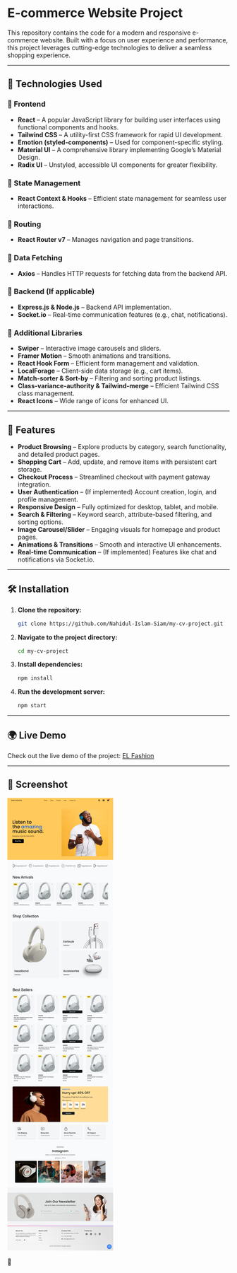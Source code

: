 # E-commerce Website Project

This repository contains the code for a modern and responsive e-commerce website. Built with a focus on user experience and performance, this project leverages cutting-edge technologies to deliver a seamless shopping experience.

---

## 🚀 Technologies Used

### 📌 Frontend
- **React** – A popular JavaScript library for building user interfaces using functional components and hooks.
- **Tailwind CSS** – A utility-first CSS framework for rapid UI development.
- **Emotion (styled-components)** – Used for component-specific styling.
- **Material UI** – A comprehensive library implementing Google’s Material Design.
- **Radix UI** – Unstyled, accessible UI components for greater flexibility.

### 📌 State Management
- **React Context & Hooks** – Efficient state management for seamless user interactions.

### 📌 Routing
- **React Router v7** – Manages navigation and page transitions.

### 📌 Data Fetching
- **Axios** – Handles HTTP requests for fetching data from the backend API.

### 📌 Backend (If applicable)
- **Express.js & Node.js** – Backend API implementation.
- **Socket.io** – Real-time communication features (e.g., chat, notifications).


### 📌 Additional Libraries
- **Swiper** – Interactive image carousels and sliders.
- **Framer Motion** – Smooth animations and transitions.
- **React Hook Form** – Efficient form management and validation.
- **LocalForage** – Client-side data storage (e.g., cart items).
- **Match-sorter & Sort-by** – Filtering and sorting product listings.
- **Class-variance-authority & Tailwind-merge** – Efficient Tailwind CSS class management.
- **React Icons** – Wide range of icons for enhanced UI.

---

## 🎯 Features

- **Product Browsing** – Explore products by category, search functionality, and detailed product pages.
- **Shopping Cart** – Add, update, and remove items with persistent cart storage.
- **Checkout Process** – Streamlined checkout with payment gateway integration.
- **User Authentication** – (If implemented) Account creation, login, and profile management.
- **Responsive Design** – Fully optimized for desktop, tablet, and mobile.
- **Search & Filtering** – Keyword search, attribute-based filtering, and sorting options.
- **Image Carousel/Slider** – Engaging visuals for homepage and product pages.
- **Animations & Transitions** – Smooth and interactive UI enhancements.
- **Real-time Communication** – (If implemented) Features like chat and notifications via Socket.io.

---

## 🛠 Installation

1. **Clone the repository:**
   ```bash
   git clone https://github.com/Nahidul-Islam-Siam/my-cv-project.git
   ```

2. **Navigate to the project directory:**
   ```bash
   cd my-cv-project
   ```

3. **Install dependencies:**
   ```bash
   npm install
   ```

4. **Run the development server:**
   ```bash
   npm start
   ```

---

## 🌍 Live Demo

Check out the live demo of the project: [EL Fashion](https://el-fashion.vercel.app/)

---

## 📸 Screenshot

![Project Screenshot](/public/screencapture-el-fashion-vercel-app-2025-01-30-13_43_24.png)  


🚀


